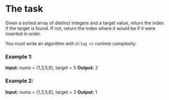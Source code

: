 # The task

Given a sorted array of distinct integers and a target value, return the index if the target is found. If not, return the index where it would be if it were inserted in order.

You must write an algorithm with `O(log n)` runtime complexity.

### Example 1:

**Input:** nums = [1,3,5,6], target = 5 
**Output:** 2

### Example 2:

**Input:** nums = [1,3,5,6], target = 2
**Output:** 1
